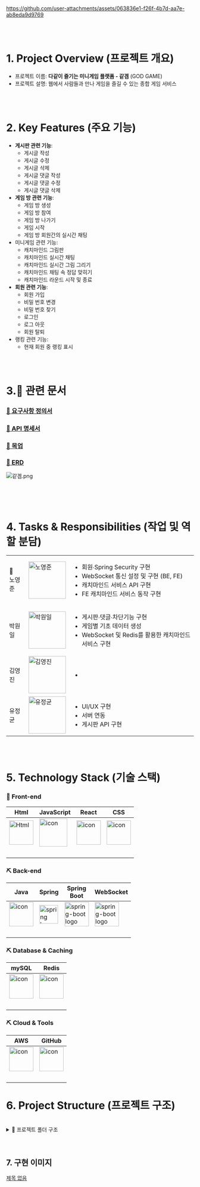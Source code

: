 # 

https://github.com/user-attachments/assets/063836e1-f26f-4b7d-aa7e-ab8eda9d9769

<br/>
<br/>

# 1. Project Overview (프로젝트 개요)

- 프로젝트 이름:    **다같이 즐기는 미니게임 플랫폼 - 같겜**  (GOD GAME)
- 프로젝트 설명:    웹에서 사람들과 만나 게임을 즐길 수 있는 종합 게임 서비스

<br/>
<br/>

# 2. Key Features (주요 기능)

- **게시판 관련 기능**:
    - 게시글 작성
    - 게시글 수정
    - 게시글 삭제
    - 게시글 댓글 작성
    - 게시글 댓글 수정
    - 게시글 댓글 삭제
- **게임 방 관련 기능**:
    - 게임 방 생성
    - 게임 방 참여
    - 게임 방 나가기
    - 게임 시작
    - 게임 방 회원간의 실시간 채팅
- 미니게임 관련 기능:
    - 캐치마인드 그림판
    - 캐치마인드 실시간 채팅
    - 캐치마인드 실시간 그림 그리기
    - 캐치마인드 채팅 속 정답 맞히기
    - 캐치마인드 라운드 시작 및 종료
- **회원 관련 기능**:
    - 회원 가입
    - 비밀 번호 변경
    - 비밀 번호 찾기
    - 로그인
    - 로그 아웃
    - 회원 탈퇴
- 랭킹 관련 기능:
    - 현재 회원 중 랭킹 표시

<br/>
<br/>

# 3.📝 관련 문서

### [📌 요구사항 정의서](https://docs.google.com/spreadsheets/d/1xIquU97u7FLaCzdQ7IQ_Gd_LWD4lePRd3PV9OQqzBtE/edit?gid=0#gid=0)

### [📌 API 명세서](https://docs.google.com/spreadsheets/d/1ha0STK_N42XSImCum-KUFX9bxTvhNb4hXmb0svQ9ovs/edit?usp=sharing)

### [📌 목업](https://www.figma.com/design/aUvTEyeOsTveeuSJIm8KqB/%EA%B0%99%EA%B2%9C?node-id=0-1&node-type=canvas&t=O5X0msGJeWmxdJZ8-0)

### [📌 ERD](https://dbdiagram.io/d/%EA%B0%99%EA%B2%9C-66f5f96e3430cb846cc5306f)

![같겜.png](https://prod-files-secure.s3.us-west-2.amazonaws.com/73fc2512-9191-4885-94de-87e3545a39dd/c3b7800d-d2cb-4c6d-8a26-4f1e94a940e3/%EA%B0%99%EA%B2%9C.png)

<br>

<br/>
<br/>

# 4. Tasks & Responsibilities (작업 및 역할 분담)

|  |  |  |
| --- | --- | --- |
| 👑<br>   노영준 | <img src="https://github.com/user-attachments/assets/f39bd0e9-f755-4871-af99-69c3371c4141" alt="노영준" width="100"> | <ul><li>회원∙Spring Security 구현</li><li>WebSocket 통신 설정 및 구현 (BE, FE)</li><li>캐치마인드 서비스 API 구현</li></li><li>FE 캐치마인드 서비스 동작 구현  </li></ul> |
| 박원일 | <img src="https://github.com/user-attachments/assets/5e34d335-fead-47a9-89c2-e9da7dc840fe" alt="박원일" width="100"> | <ul><li>게시판∙댓글∙차단기능 구현</li><li> 게임별 기초 데이터 생성</li><li>WebSocket 및 Redis를 활용한 캐치마인드 서비스 구현</li></ul> |
| 김영진 | <img src="https://github.com/user-attachments/assets/7c176a31-3971-4268-af8b-d9068a443f2d" alt="김영진" width="100"> | <ul><li></li></ul> |
| 유정균 | <img src="https://github.com/user-attachments/assets/153721c5-8f8f-4dd2-a3f6-2dea79f96904" alt="유정균" width="100"> | <ul><li>UI/UX 구현</li><li>서버 연동</li><li>게시판 API 구현</li></ul> |

<br/>
<br/>

# 5. Technology Stack (기술 스택)

### 🔨 Front-end

| Html | JavaScript | React | CSS |
| --- | --- | --- | --- |
| <img alt="Html" src ="https://upload.wikimedia.org/wikipedia/commons/thumb/6/61/HTML5_logo_and_wordmark.svg/440px-HTML5_logo_and_wordmark.svg.png" width="65" height="65" /> | <div style="display: flex; align-items: flex-start;"><img src="https://techstack-generator.vercel.app/js-icon.svg" alt="icon" width="75" height="75" /></div> | <div style="display: flex; align-items: flex-start;"><img src="https://techstack-generator.vercel.app/react-icon.svg" alt="icon" width="65" height="65" /></div> | <div style="display: flex; align-items: flex-start;"><img src="https://github.com/user-attachments/assets/8e99f402-391a-45f6-9312-05be3ce887f0" alt="icon" width="65" height="65" /></div> |
| <br/> |  |  |  |

### ⛏ Back-end

| Java | Spring | Spring<br>Boot | WebSocket |
| --- | --- | --- | --- |
| <div style="display: flex; align-items: flex-start;"><img src="https://techstack-generator.vercel.app/java-icon.svg" alt="icon" width="65" height="65" /></div> | <img alt="spring logo" src="https://www.vectorlogo.zone/logos/springio/springio-icon.svg" height="50" width="50" > | <img alt="spring-boot logo" src="https://t1.daumcdn.net/cfile/tistory/27034D4F58E660F616" width="65" height="65" > | <img alt="spring-boot logo" src="https://github.com/user-attachments/assets/9b1f252a-7243-4139-a6ae-39b155c1ce72" width="65" height="65" > |
| <br/> |  |  |  |

### ⛏ Database & Caching

| mySQL | Redis |
| --- | --- |
| <div style="display: flex; align-items: flex-start;"><img src="https://techstack-generator.vercel.app/mysql-icon.svg" alt="icon" width="65" height="65" /></div> | <div style="display: flex; align-items: flex-start;"><img src="https://github.com/user-attachments/assets/ee9ac300-f713-4b48-9bc2-9f5ec1774ae9" alt="icon" width="65" height="65" /></div> |
| <br/> |  |

### ⛏ Cloud & Tools

| AWS | GitHub |
| --- | --- |
| <div style="display: flex; align-items: flex-start;"><img src="https://techstack-generator.vercel.app/aws-icon.svg" alt="icon" width="65" height="65" /></div> | <div style="display: flex; align-items: flex-start;"><img src="https://github.com/user-attachments/assets/99385abd-987c-47bc-b63d-c949123c90e5" alt="icon" width="65" height="65" /></div> |
| <br/> |  |

# 6. Project Structure (프로젝트 구조)

<br>
<details>

<summary> 📂 프로젝트 폴더 구조</summary>

```
🏠 guild-master
├─ 📂 client
│  │─ .env.sample
│  │─ .eslintrc.json  ──────────────── ⚙️ eslint 설정 파일
│  │─ .gitignore
│  │─ .prettierrc.json ─────────────── ⚙️ prettier 설정 파일
│  │─ package-lock.json
│  │─ package.json
│  │
│  ├─ ├─ public
├─  src
│  ├─ App.css
│  ├─ App.js
│  ├─ Global.css
│  ├─ auth ─────────────────────────────── 🙋‍♂️ 로그인 전역 관리 파일
│  │  ├─ UsePersistedState.jsx
│  │  └─ index.jsx
│  ├─ component ────────────────────────── 🗂️ 각 페이지에서 사용되는 컴포넌트
│  │  ├─ GuildBoardPage
│  │  ├─ GuildListPage
│  │  ├─ HomePage
│  │  ├─ SignUpPage
│  │  ├─ ManagePage
│  │  │  ├─ ManagePlayerTab.js
│  │  │  ├─ PlayerItem.js
│  │  │  ├─ PlayerList.js
│  │  │  ├─ PlayersItem.js
│  │  │  ├─ Tab.js
│  │  │  ├─ WaitList.js
│  │  │  ├─ WaitPlayersItem.js
│  │  │  └─ memberGuildData.js
│  │  ├─ LargeModal.js ──────────────────── 🗂️ 모든 페이지에서 공통으로 사용되는 컴포넌트
│  │  ├─ Modal.js
│  │  ├─ OutPut.js
│  │  └─ RegistInput.js
│  ├─ image
│  │  ├─ loastark.png
│  │  ├─ lol.png
│  │  ├─ overwatch.png
│  │  └─ valorant.png
│  ├─ logo
│  │  ├─ fulllogo_white.png
│  │  ├─ fulllogo_white_big.png
│  │  └─ logo_white.png
│  ├─ pages ─────────────────────────────── 🗂️ 라우팅이 적용된 API를 요청하는 페이지 컴포넌트
│  │  ├─ GlobalHeader.js
│  │  ├─ GuildBoardPage.js
│  │  ├─ GuildListPage.js
│  │  ├─ HomePage.js
│  │  ├─ LandingPage.js
│  │  ├─ LoginPage.js
│  │  ├─ ManagePage.js
│  │  ├─ MyPage.js
│  │  └─ SignUpPage.js
│  │
│  ├─setupTests.js
│  ├─ index.css
│  ├─ index.js
│  └─ logo.svg
│
└─ 📂 server
   │─ .gitignore
   │─ build.gradle
   │─ gradlew
   │─ gradlew.bat
   │─ settings.gradle
   │
   ├─ 📂 gradle-wrapper
   │  ├─ gradle-wrapper.jar
   │  └─ gradle-wrapper.properties
   │
   └─ └─ src
   ├─ main
   │  └─ java
   │     └─ com
   │        └─ continewbie
   │           └─ guild_master
   │              ├─ GuildMasterApplication.java
   │              ├─ advice
   │              │  └─ GlobalExceptionAdvice.java
   │              ├─ auditable
   │              │  └─ Auditable.java
   │              ├─ auth
   │              │  ├─ controller
   │              │  │  └─ AuthController.java
   │              │  ├─ dto
   │              │  │  └─ LoginDto.java
   │              │  ├─ filter
   │              │  │  ├─ JwtAuthenticationFilter.java
   │              │  │  └─ JwtVerificationFilter.java
   │              │  ├─ handler
   │              │  │  ├─ MemberAccessDeniedHandler.java
   │              │  │  ├─ MemberAuthenticationEntryPoint.java
   │              │  │  ├─ MemberAuthenticationFailureHandler.java
   │              │  │  └─ MemberAuthenticationSuccessHandler.java
   │              │  ├─ jwt
   │              │  │  └─ JwtTokenizer.java
   │              │  ├─ service
   │              │  │  └─ AuthService.java
   │              │  ├─ userDetails
   │              │  │  └─ MemberDetailsService.java
   │              │  └─ utils
   │              │     ├─ ErrorResponse.java
   │              │     └─ JwtAuthorityUtils.java
   │              ├─ config
   │              │  └─ SecurityConfiguration.java
   │              ├─ dto
   │              │  ├─ MultiResponseDto.java
   │              │  ├─ PageInfo.java
   │              │  └─ SingleResponseDto.java
   │              ├─ errorresponse
   │              │  └─ ErrorResponse.java
   │              ├─ event
   │              │  ├─ controller
   │              │  │  └─ EventController.java
   │              │  ├─ dto
   │              │  │  └─ EventDto.java
   │              │  ├─ entity
   │              │  │  └─ Event.java
   │              │  ├─ mapper
   │              │  │  └─ EventMapper.java
   │              │  ├─ repository
   │              │  │  └─ EventRepository.java
   │              │  └─ service
   │              │     └─ EventService.java
   │              ├─ exception
   │              │  ├─ BusinessLogicException.java
   │              │  └─ ExceptionCode.java
   │              ├─ game
   │              │  ├─ controller
   │              │  │  └─ GameController.java
   │              │  ├─ dto
   │              │  │  └─ GameDto.java
   │              │  ├─ entity
   │              │  │  └─ Game.java
   │              │  ├─ mapper
   │              │  │  └─ GameMapper.java
   │              │  ├─ repository
   │              │  │  └─ GameRepository.java
   │              │  └─ service
   │              │     └─ GameService.java
   │              ├─ guild
   │              │  ├─ controller
   │              │  │  └─ GuildController.java
   │              │  ├─ dto
   │              │  │  └─ GuildDto.java
   │              │  ├─ entity
   │              │  │  └─ Guild.java
   │              │  ├─ mapper
   │              │  │  └─ GuildMapper.java
   │              │  ├─ repository
   │              │  │  └─ GuildRepository.java
   │              │  └─ service
   │              │     └─ GuildService.java
   │              ├─ helper
   │              │  └─ event
   │              │     └─ MemberRegistrationApplicationEvent.java
   │              ├─ member
   │              │  ├─ controller
   │              │  │  └─ MemberController.java
   │              │  ├─ dto
   │              │  │  └─ MemberDto.java
   │              │  ├─ entity
   │              │  │  └─ Member.java
   │              │  ├─ mapper
   │              │  │  └─ MemberMapper.java
   │              │  ├─ repository
   │              │  │  └─ MemberRepository.java
   │              │  └─ service
   │              │     └─ MemberService.java
   │              ├─ memberguild
   │              │  ├─ dto
   │              │  │  └─ MemberGuildDto.java
   │              │  ├─ entity
   │              │  │  └─ MemberGuild.java
   │              │  └─ mapper
   │              │     └─ MemberGuildMapper.java
   │              ├─ memeberevent
   │              │  ├─ dto
   │              │  │  ├─ MemberEventDto.java
   │              │  │  └─ MemberEventResponseDto.java
   │              │  ├─ entity
   │              │  │  └─ MemberEvent.java
   │              │  ├─ mapper
   │              │  │  └─ MemberEventMapper.java
   │              │  └─ repository
   │              │     └─ MemberEventRepository.java
   │              ├─ position
   │              │  ├─ dto
   │              │  │  └─ PositionDto.java
   │              │  ├─ entity
   │              │  │  └─ Position.java
   │              │  └─ repository
   │              │     └─ PositionRepository.java
   │              ├─ redis
   │              │  └─ RedisRepositoryConfig.java
   │              └─ utils
   │                 ├─ CustomBeanUtils.java
   │                 ├─ DataInitializer.java
   │                 ├─ UriCreator.java
   │                 └─ validator
   │                    ├─ InvalidEventDateException.java
   │                    ├─ NotSpace.java
   │                    └─ NotSpaceValidator.java
   └─ test
      └─ java
         └─ com
            └─ continewbie
               └─ guild_master
                  └─ GuildMasterApplicationTests.java

```

<br>
<br/>
</details>
<br>
<br/>

## 7. 구현 이미지

[제목 없음](https://www.notion.so/09d3c27a1d024613b0ba3e5c98978e45?pvs=21)

<br>
